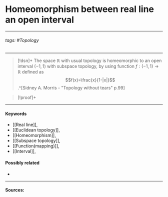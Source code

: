 # Homeomorphism between real line an open interval
***
###### tags: #Topology 
***
>[!dsn]+ 
>The space $\mathbb{R}$ with usual topology is homeomorphic to an open interval $(-1,1)$ with subspace topology, by using function $f:(-1,1)\to\mathbb{R}$ defined as
>$$f(x)=\frac{x}{1-|x|}$$.^[Sidney A. Morris - "Topology without tears" p.99]

>[!proof]+
>

***
#### Keywords
- [[Real line]],
- [[Euclidean topology]],
- [[Homeomorphism]],
- [[Subspace topology]],
- [[Function(mapping)]],
- [[Interval]],
#### Possibly related
- 
***
#### Sources: